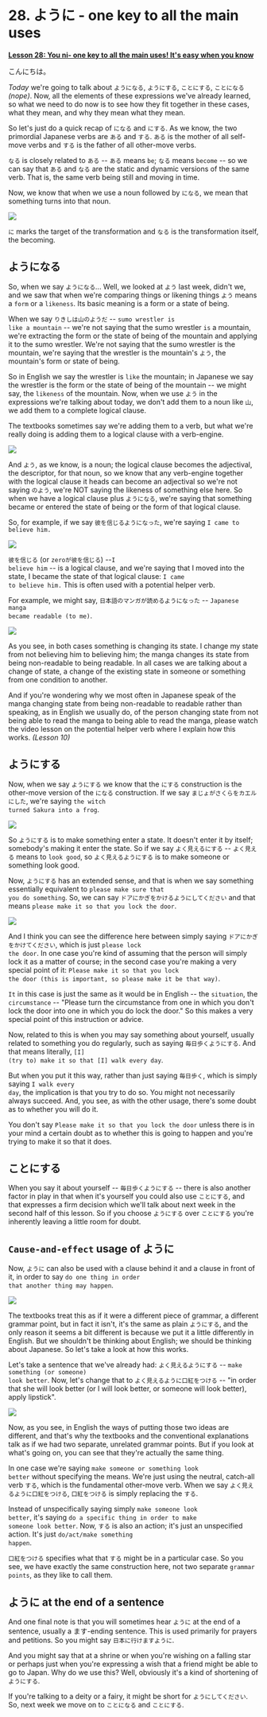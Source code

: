 # **28. ように - one key to all the main uses**

[**Lesson 28: You ni- one key to all the main uses! It's easy when you know**](https://www.youtube.com/watch?v=IE7WgIOOGbM&list=PLg9uYxuZf8x_A-vcqqyOFZu06WlhnypWj&index=30&pp=iAQB)

こんにちは。

*Today* we're going to talk about <code>ようになる</code>, <code>ようにする</code>, <code>ことにする</code>, <code>ことになる</code>*(nope)*. Now, all the elements of these expressions we've already learned, so what we need to do now is to see how they fit together in these cases, what they mean, and why they mean what they mean.

So let's just do a quick recap of <code>になる</code> and <code>にする</code>. As we know, the two primordial Japanese verbs are <code>ある</code> and <code>する</code>. <code>ある</code> is the mother of all self-move verbs and <code>する</code> is the father of all other-move verbs.

<code>なる</code> is closely related to <code>ある</code> -- <code>ある</code> means <code>be</code>; <code>なる</code> means <code>become</code> -- so we can say that <code>ある</code> and <code>なる</code> are the static and dynamic versions of the same verb. That is, the same verb being still and moving in time.

Now, we know that when we use a noun followed by <code>になる</code>, we mean that something turns into that noun.

![](../media/image1038.webp)

<code>に</code> marks the target of the transformation and <code>なる</code> is the transformation itself, the becoming.

## ようになる

So, when we say <code>ようになる</code>... Well, we looked at <code>よう</code> last week, didn't we, and we saw that when we're comparing things or likening things <code>よう</code> means a <code>form</code> or a <code>likeness</code>. Its basic meaning is a form or a state of being.

When we say <code>りきしは山のようだ</code> -- <code>sumo wrestler is like a mountain</code> -- we're not saying that the sumo wrestler <code>is</code> a mountain, we're extracting the form or the state of being of the mountain and applying it to the sumo wrestler. We're not saying that the sumo wrestler is the mountain, we're saying that the wrestler is the mountain's <code>よう</code>, the mountain's form or state of being.

So in English we say the wrestler is <code>like</code> the mountain; in Japanese we say the wrestler is the form or the state of being of the mountain -- we might say, the <code>likeness</code> of the mountain. Now, when we use <code>よう</code> in the expressions we're talking about today, we don't add them to a noun like <code>山</code>, we add them to a complete logical clause.

The textbooks sometimes say we're adding them to a verb, but what we're really doing is adding them to a logical clause with a verb-engine.

![](../media/image364.webp)

And <code>よう</code>, as we know, is a noun; the logical clause becomes the adjectival, the descriptor, for that noun, so we know that any verb-engine together with the logical clause it heads can become an adjectival so we're not saying <code>のよう</code>, we're NOT saying the likeness of something else here. So when we have a logical clause plus <code>ようになる</code>, we're saying that something became or entered the state of being or the form of that logical clause.

So, for example, if we say <code>彼を信じるようになった</code>, we're saying <code>I came to believe him.</code>

![](../media/image893.webp)

<code>彼を信じる</code> (or <code>zeroが彼を信じる</code>) --<code>I believe him</code> -- is a logical clause, and we're saying that I moved into the state, I became the state of that logical clause: <code>I came to believe him.</code> This is often used with a potential helper verb.

For example, we might say, <code>日本語のマンガが読めるようになった</code> -- <code>Japanese manga became readable (to me)</code>.

![](../media/image304.webp)

As you see, in both cases something is changing its state. I change my state from not believing him to believing him; the manga changes its state from being non-readable to being readable. In all cases we are talking about a change of state, a change of the existing state in someone or something from one condition to another.

And if you're wondering why we most often in Japanese speak of the manga changing state from being non-readable to readable rather than speaking, as in English we usually do, of the person changing state from not being able to read the manga to being able to read the manga, please watch the video lesson on the potential helper verb where I explain how this works. *(Lesson 10)*

## ようにする

Now, when we say <code>ようにする</code> we know that the <code>にする</code> construction is the other-move version of the <code>になる</code> construction. If we say <code>まじょがさくらをカエルにした</code>, we're saying <code>the witch turned Sakura into a frog</code>.

![](../media/image93.webp)

So <code>ようにする</code> is to make something enter a state. It doesn't enter it by itself; somebody's making it enter the state. So if we say <code>よく見えるにする</code> -- <code>よく見える</code> means to <code>look good</code>, so <code>よく見えるようにする</code> is to make someone or something look good.

Now, <code>ようにする</code> has an extended sense, and that is when we say something essentially equivalent to <code>please make sure that you do something</code>. So, we can say <code>ドアにかぎをかけるようにしてください</code> and that means <code>please make it so that you lock the door</code>.

![](../media/image771.webp)

And I think you can see the difference here between simply saying <code>ドアにかぎをかけてください</code>, which is just <code>please lock the door</code>. In one case you're kind of assuming that the person will simply lock it as a matter of course; in the second case you're making a very special point of it: <code>Please make it so that you lock the door (this is important, so please make it be that way)</code>.

<code>It</code> in this case is just the same as it would be in English -- the <code>situation</code>, the <code>circumstance</code> -- "Please turn the circumstance from one in which you don't lock the door into one in which you do lock the door." So this makes a very special point of this instruction or advice.

Now, related to this is when you may say something about yourself, usually related to something you do regularly, such as saying <code>毎日歩くようにする</code>. And that means literally, <code>\[I\] (try to) make it so that \[I\] walk every day</code>.

But when you put it this way, rather than just saying <code>毎日歩く</code>, which is simply saying <code>I walk every day</code>, the implication is that you try to do so. You might not necessarily always succeed. And, you see, as with the other usage, there's some doubt as to whether you will do it.

You don't say <code>Please make it so that you lock the door</code> unless there is in your mind a certain doubt as to whether this is going to happen and you're trying to make it so that it does.

## ことにする

When you say it about yourself -- <code>毎日歩くようにする</code> -- there is also another factor in play in that when it's yourself you could also use <code>ことにする</code>, and that expresses a firm decision which we'll talk about next week in the second half of this lesson. So if you choose <code>ようにする</code> over <code>ことにする</code> you're inherently leaving a little room for doubt.

## <code>Cause-and-effect</code> usage of ように

Now, <code>ように</code> can also be used with a clause behind it and a clause in front of it, in order to say <code>do one thing in order that another thing may happen</code>.

![](../media/image756.webp)

The textbooks treat this as if it were a different piece of grammar, a different grammar point, but in fact it isn't, it's the same as plain <code>ようにする</code>, and the only reason it seems a bit different is because we put it a little differently in English. But we shouldn't be thinking about English; we should be thinking about Japanese. So let's take a look at how this works.

Let's take a sentence that we've already had: <code>よく見えるようにする</code> -- <code>make something (or someone) look better</code>. Now, let's change that to <code>よく見えるように口紅をつける</code> -- "in order that she will look better (or I will look better, or someone will look better), apply lipstick".

![](../media/image992.webp)

Now, as you see, in English the ways of putting those two ideas are different, and that's why the textbooks and the conventional explanations talk as if we had two separate, unrelated grammar points. But if you look at what's going on, you can see that they're actually the same thing.

In one case we're saying <code>make someone or something look better</code> without specifying the means. We're just using the neutral, catch-all verb <code>する</code>, which is the fundamental other-move verb. When we say <code>よく見えるように口紅をつける</code>, <code>口紅をつける</code> is simply replacing the <code>する</code>.

Instead of unspecifically saying simply <code>make someone look better</code>, it's saying <code>do a specific thing in order to make someone look better</code>. Now, <code>する</code> is also an action; it's just an unspecified action. It's just <code>do/act/make something happen</code>.

<code>口紅をつける</code> specifies what that <code>する</code> might be in a particular case. So you see, we have exactly the same construction here, not two separate <code>grammar points</code>, as they like to call them.

## ように at the end of a sentence

And one final note is that you will sometimes hear <code>ように</code> at the end of a sentence, usually a ます-ending sentence. This is used primarily for prayers and petitions. So you might say <code>日本に行けますように</code>.

And you might say that at a shrine or when you're wishing on a falling star or perhaps just when you're expressing a wish that a friend might be able to go to Japan. Why do we use this? Well, obviously it's a kind of shortening of <code>ようにする</code>.

If you're talking to a deity or a fairy, it might be short for <code>ようにしてください</code>. So, next week we move on to <code>ことになる</code> and <code>ことにする</code>.
